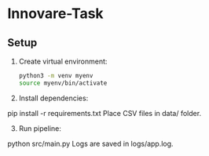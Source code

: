 # Innovare-Task

## Setup

1. Create virtual environment:

   ```bash
   python3 -m venv myenv
   source myenv/bin/activate

2. Install dependencies:

pip install -r requirements.txt
Place CSV files in data/ folder.

3. Run pipeline:

python src/main.py
Logs are saved in logs/app.log.